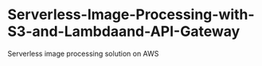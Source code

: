 # Serverless-Image-Processing-with-S3-and-Lambdaand-API-Gateway
Serverless image processing solution on AWS
